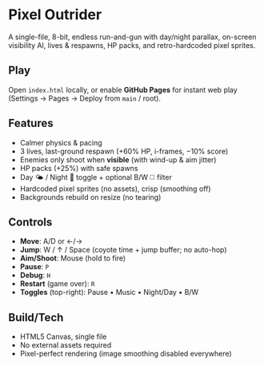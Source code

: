 # Pixel Outrider

A single-file, 8-bit, endless run-and-gun with day/night parallax, on-screen visibility AI, lives & respawns, HP packs, and retro-hardcoded pixel sprites.

## Play
Open `index.html` locally, or enable **GitHub Pages** for instant web play (Settings → Pages → Deploy from `main` / root).

## Features
- Calmer physics & pacing
- 3 lives, last-ground respawn (+60% HP, i-frames, −10% score)
- Enemies only shoot when **visible** (with wind-up & aim jitter)
- HP packs (+25%) with safe spawns
- Day 🌤 / Night 🌙 toggle + optional B/W ◻️ filter
- Hardcoded pixel sprites (no assets), crisp (smoothing off)
- Backgrounds rebuild on resize (no tearing)

## Controls
- **Move**: A/D or ←/→
- **Jump**: W / ↑ / Space (coyote time + jump buffer; no auto-hop)
- **Aim/Shoot**: Mouse (hold to fire)
- **Pause**: `P`
- **Debug**: `H`
- **Restart** (game over): `R`
- **Toggles** (top-right): Pause • Music • Night/Day • B/W

## Build/Tech
- HTML5 Canvas, single file
- No external assets required
- Pixel-perfect rendering (image smoothing disabled everywhere)
